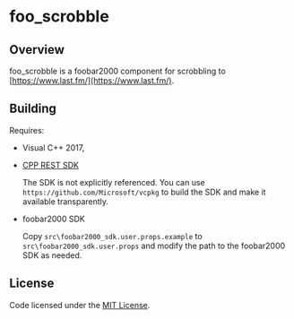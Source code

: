 # foo_scrobble

## Overview

foo_scrobble is a foobar2000 component for scrobbling to [https://www.last.fm/](https://www.last.fm/).

## Building

Requires:

- Visual C++ 2017,
- [CPP REST SDK](https://github.com/Microsoft/cpprestsdk)

  The SDK is not explicitly referenced. You can use `https://github.com/Microsoft/vcpkg` to build the SDK and make it available transparently.

- foobar2000 SDK

  Copy `src\foobar2000_sdk.user.props.example` to `src\foobar2000_sdk.user.props` and modify the path to the foobar2000 SDK as needed.
  
## License

Code licensed under the [MIT License](LICENSE.txt).
